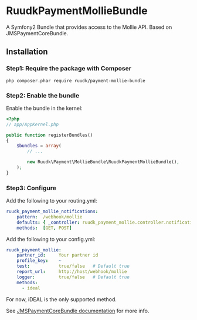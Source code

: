 RuudkPaymentMollieBundle
========================

A Symfony2 Bundle that provides access to the Mollie API. Based on JMSPaymentCoreBundle.

## Installation

### Step1: Require the package with Composer

````
php composer.phar require ruudk/payment-mollie-bundle
````

### Step2: Enable the bundle

Enable the bundle in the kernel:

``` php
<?php
// app/AppKernel.php

public function registerBundles()
{
    $bundles = array(
        // ...

        new Ruudk\Payment\MollieBundle\RuudkPaymentMollieBundle(),
    );
}
```

### Step3: Configure

Add the following to your routing.yml:
```yaml
ruudk_payment_mollie_notifications:
    pattern:  /webhook/mollie
    defaults: { _controller: ruudk_payment_mollie.controller.notification:processNotification }
    methods:  [GET, POST]
```

Add the following to your config.yml:
```yaml
ruudk_payment_mollie:
    partner_id:     Your partner id
    profile_key:    ~
    test:           true/false   # Default true
    report_url:     http://host/webhook/mollie
    logger:         true/false   # Default true
    methods:
      - ideal
```

For now, iDEAL is the only supported method.

See [JMSPaymentCoreBundle documentation](http://jmsyst.com/bundles/JMSPaymentCoreBundle/master/usage) for more info.
